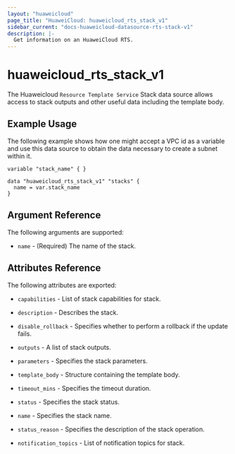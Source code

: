 ```yaml
---
layout: "huaweicloud"
page_title: "HuaweiCloud: huaweicloud_rts_stack_v1"
sidebar_current: "docs-huaweicloud-datasource-rts-stack-v1"
description: |-
  Get information on an HuaweiCloud RTS.
---
```


# huaweicloud_rts_stack_v1

The Huaweicloud `Resource Template Service` Stack data source allows access to stack outputs and other useful data including the template body.

## Example Usage

The following example shows how one might accept a VPC id as a variable and use this data source to obtain the data necessary to create a subnet within it.

```hcl
variable "stack_name" { }

data "huaweicloud_rts_stack_v1" "stacks" {
  name = var.stack_name
}
```

## Argument Reference
The following arguments are supported:

* `name` - (Required) The name of the stack.

## Attributes Reference

The following attributes are exported:

* `capabilities` - List of stack capabilities for stack.

* `description` - 	Describes the stack.

* `disable_rollback` - Specifies whether to perform a rollback if the update fails.

* `outputs` - A list of stack outputs.

* `parameters` - Specifies the stack parameters.

* `template_body` - Structure containing the template body.

* `timeout_mins` - Specifies the timeout duration.

* `status` - Specifies the stack status.
 
* `name` - Specifies the stack name.
 
* `status_reason` - Specifies the description of the stack operation.

* `notification_topics` - List of notification topics for stack.
